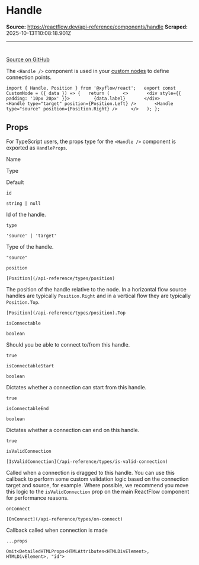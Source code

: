 # Handle

**Source:** https://reactflow.dev/api-reference/components/handle
**Scraped:** 2025-10-13T10:08:18.901Z

---

# <Handle />

[Source on GitHub](https://github.com/xyflow/xyflow/blob/main/packages/react/src/components/Handle/index.tsx) 

The `<Handle />` component is used in your [custom nodes](/learn/customization/custom-nodes) to define connection points.

`import { Handle, Position } from '@xyflow/react';   export const CustomNode = ({ data }) => {   return (     <>       <div style={{ padding: '10px 20px' }}>         {data.label}       </div>         <Handle type="target" position={Position.Left} />       <Handle type="source" position={Position.Right} />     </>   ); };`

## Props[](#props)

For TypeScript users, the props type for the `<Handle />` component is exported as `HandleProps`.

Name

Type

Default

[](#id)`id`

`string | null`

Id of the handle.

[](#type)`type`

`'source' | 'target'`

Type of the handle.

`"source"`

[](#position)`position`

`[Position](/api-reference/types/position)`

The position of the handle relative to the node. In a horizontal flow source handles are typically `Position.Right` and in a vertical flow they are typically `Position.Top`.

`[Position](/api-reference/types/position).Top`

[](#isconnectable)`isConnectable`

`boolean`

Should you be able to connect to/from this handle.

`true`

[](#isconnectablestart)`isConnectableStart`

`boolean`

Dictates whether a connection can start from this handle.

`true`

[](#isconnectableend)`isConnectableEnd`

`boolean`

Dictates whether a connection can end on this handle.

`true`

[](#isvalidconnection)`isValidConnection`

`[IsValidConnection](/api-reference/types/is-valid-connection)`

Called when a connection is dragged to this handle. You can use this callback to perform some custom validation logic based on the connection target and source, for example. Where possible, we recommend you move this logic to the `isValidConnection` prop on the main ReactFlow component for performance reasons.

[](#onconnect)`onConnect`

`[OnConnect](/api-reference/types/on-connect)`

Callback called when connection is made

[](#props)`...props`

`Omit<DetailedHTMLProps<HTMLAttributes<HTMLDivElement>, HTMLDivElement>, "id">`